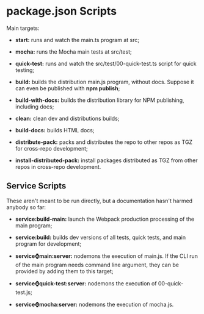 # package.json Scripts

Main targets:

- **start:** runs and watch the main.ts program at src;

- **mocha:** runs the Mocha main tests at src/test;

- **quick-test:** runs and watch the src/test/00-quick-test.ts script for quick testing;

- **build:** builds the distribution main.js program, without docs. Suppose it can even be published with **npm publish**;

- **build-with-docs:** builds the distribution library for NPM publishing, including docs;

- **clean:** clean dev and distributions builds;

- **build-docs:** builds HTML docs;

- **distribute-pack:** packs and distributes the repo to other repos as TGZ for cross-repo development;

- **install-distributed-pack:** install packages distributed as TGZ from other repos in cross-repo development.


## Service Scripts

These aren't meant to be run directly, but a documentation hasn't harmed anybody so far:

- **service:build-main:** launch the Webpack production processing of the main program;

- **service:build:** builds dev versions of all tests, quick tests, and main program for development;

- **service:watch:main:server:** nodemons the execution of main.js. If the CLI run of the main program needs command line argument, they can be provided by adding them to this target;

- **service:watch:quick-test:server:** nodemons the execution of 00-quick-test.js;

- **service:watch:mocha:server:** nodemons the execution of mocha.js.
